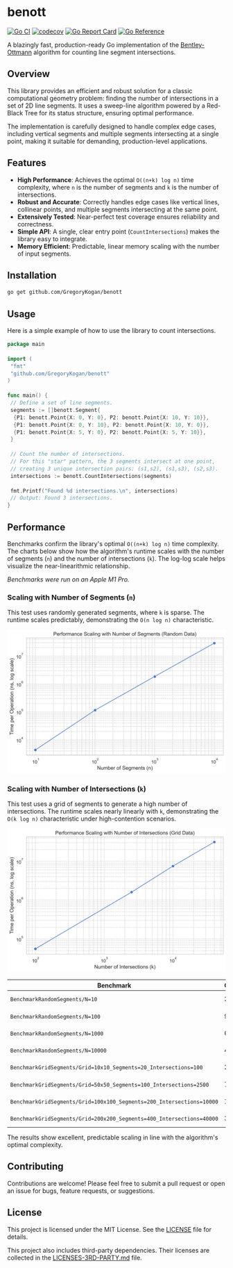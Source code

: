 # benott

[![Go CI](https://github.com/GregoryKogan/benott/actions/workflows/go.yml/badge.svg)](https://github.com/GregoryKogan/benott/actions)
[![codecov](https://codecov.io/gh/GregoryKogan/benott/graph/badge.svg)](https://codecov.io/gh/GregoryKogan/benott)
[![Go Report Card](https://goreportcard.com/badge/github.com/GregoryKogan/benott)](https://goreportcard.com/report/github.com/GregoryKogan/benott)
[![Go Reference](https://pkg.go.dev/badge/github.com/GregoryKogan/benott.svg)](https://pkg.go.dev/github.com/GregoryKogan/benott)

A blazingly fast, production-ready Go implementation of the [Bentley-Ottmann](https://en.wikipedia.org/wiki/Bentley–Ottmann_algorithm) algorithm for counting line segment intersections.

## Overview

This library provides an efficient and robust solution for a classic computational geometry problem: finding the number of intersections in a set of 2D line segments. It uses a sweep-line algorithm powered by a Red-Black Tree for its status structure, ensuring optimal performance.

The implementation is carefully designed to handle complex edge cases, including vertical segments and multiple segments intersecting at a single point, making it suitable for demanding, production-level applications.

## Features

- **High Performance**: Achieves the optimal `O((n+k) log n)` time complexity, where `n` is the number of segments and `k` is the number of intersections.
- **Robust and Accurate**: Correctly handles edge cases like vertical lines, collinear points, and multiple segments intersecting at the same point.
- **Extensively Tested**: Near-perfect test coverage ensures reliability and correctness.
- **Simple API**: A single, clear entry point (`CountIntersections`) makes the library easy to integrate.
- **Memory Efficient**: Predictable, linear memory scaling with the number of input segments.

## Installation

```sh
go get github.com/GregoryKogan/benott
```

## Usage

Here is a simple example of how to use the library to count intersections.

```go
package main

import (
 "fmt"
 "github.com/GregoryKogan/benott"
)

func main() {
 // Define a set of line segments.
 segments := []benott.Segment{
  {P1: benott.Point{X: 0, Y: 0}, P2: benott.Point{X: 10, Y: 10}},
  {P1: benott.Point{X: 0, Y: 10}, P2: benott.Point{X: 10, Y: 0}},
  {P1: benott.Point{X: 5, Y: 0}, P2: benott.Point{X: 5, Y: 10}},
 }

 // Count the number of intersections.
 // For this "star" pattern, the 3 segments intersect at one point,
 // creating 3 unique intersection pairs: (s1,s2), (s1,s3), (s2,s3).
 intersections := benott.CountIntersections(segments)

 fmt.Printf("Found %d intersections.\n", intersections)
 // Output: Found 3 intersections.
}
```

## Performance

Benchmarks confirm the library's optimal `O((n+k) log n)` time complexity. The charts below show how the algorithm's runtime scales with the number of segments (`n`) and the number of intersections (`k`). The log-log scale helps visualize the near-linearithmic relationship.

*Benchmarks were run on an Apple M1 Pro.*

### Scaling with Number of Segments (`n`)

This test uses randomly generated segments, where `k` is sparse. The runtime scales predictably, demonstrating the `O(n log n)` characteristic.

![Performance Scaling with Number of Segments](benchmark_random.png)

### Scaling with Number of Intersections (`k`)

This test uses a grid of segments to generate a high number of intersections. The runtime scales nearly linearly with `k`, demonstrating the `O(k log n)` characteristic under high-contention scenarios.

![Performance Scaling with Number of Intersections](benchmark_grid.png)

| Benchmark                                                        | Operations | Time/Op      | Memory/Op    | Allocs/Op  |
| ---------------------------------------------------------------- | ---------- | ------------ | ------------ | ---------- |
| `BenchmarkRandomSegments/N=10`                                   | 234319     | 4372 ns/op   | 3496 B/op    | 85 allocs/op   |
| `BenchmarkRandomSegments/N=100`                                  | 9804       | 115627 ns/op | 44056 B/op   | 1030 allocs/op |
| `BenchmarkRandomSegments/N=1000`                                 | 645        | 1851251 ns/op| 433798 B/op  | 9852 allocs/op |
| `BenchmarkRandomSegments/N=10000`                                | 43         | 29025479 ns/op| 4694687 B/op | 100505 allocs/op|
| `BenchmarkGridSegments/Grid=10x10_Segments=20_Intersections=100`   | 21450      | 55818 ns/op  | 31624 B/op   | 811 allocs/op  |
| `BenchmarkGridSegments/Grid=50x50_Segments=100_Intersections=2500` | 745        | 1604035 ns/op| 685324 B/op  | 18013 allocs/op|
| `BenchmarkGridSegments/Grid=100x100_Segments=200_Intersections=10000`| 165        | 7506986 ns/op| 2691138 B/op | 71014 allocs/op|
| `BenchmarkGridSegments/Grid=200x200_Segments=400_Intersections=40000`| 36         | 31361110 ns/op| 10661605 B/op| 282015 allocs/op|

The results show excellent, predictable scaling in line with the algorithm's optimal complexity.

## Contributing

Contributions are welcome! Please feel free to submit a pull request or open an issue for bugs, feature requests, or suggestions.

## License

This project is licensed under the MIT License. See the [LICENSE](LICENSE) file for details.

This project also includes third-party dependencies. Their licenses are collected in the [LICENSES-3RD-PARTY.md](LICENSES-3RD-PARTY.md) file.
